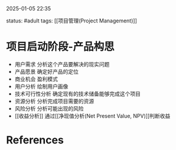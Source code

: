 2025-01-05    22:35

status: #adult 
tags: [[项目管理(Project Management)]]


# 项目启动阶段-产品构思

- 用户需求
	分析这个产品要解决的现实问题
- 产品愿景
	确定好产品的定位
- 商业机会
	盈利模式
- 用户分析
	绘制用户画像
- 技术可行性分析
	确定现有的技术储备能够完成这个项目
- 资源分析
	分析完成项目需要的资源
- 风险分析
	分析可能出现的风险
- [[收益分析]]
	通过[[净现值分析(Net Present Value, NPV)]]判断收益


# References
